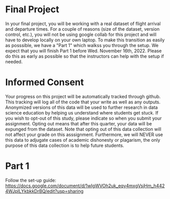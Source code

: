 # Final Project
In your final project, you will be working with a real dataset of flight arrival and departure times. For a couple of reasons (size of the dataset, version control, etc.), you will not be using google collab for this project and will have to develop locally on your own laptop. To make this transition as easily as posssible, we have a "Part 1" which walkss you through the setup. We expect that you will finish Part 1 before Wed. November 16th, 2022. Please do this as early as possible so that the instructors can help with the setup if needed.

# Informed Consent
Your progress on this project will be automatically tracked through github. This tracking will log all of the code that your write as well as any outputs. Anonymized versions of this data will be used to further research in data science education by helping us understand where students get stuck. If you wish to opt-out of this study, please indicate so when you submit your assignment. Opting out means that after this quarter, your data will be expunged from the dataset. Note that opting out of this data collection will not affect your grade on this asssignment. Furthermore, we will NEVER use this data to adjugate cases of academic dishonesty or plagarism, the only purpose of this data collection is to help future students.

# Part 1
Follow the set-up guide: https://docs.google.com/document/d/1wIgWVOh2uk_eqy4mxgVsjHm_h4424WJpILYkbkkDrBQ/edit?usp=sharing
